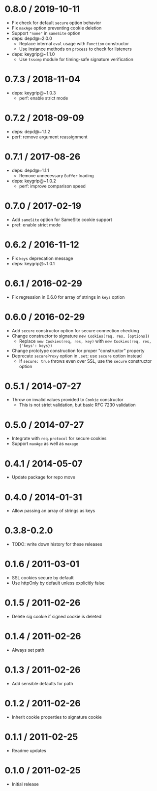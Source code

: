 0.8.0 / 2019-10-11
==================

* Fix check for default `secure` option behavior
* Fix `maxAge` option preventing cookie deletion
* Support `"none"` in `sameSite` option
* deps: depd@~2.0.0
    - Replace internal `eval` usage with `Function` constructor
    - Use instance methods on `process` to check for listeners
* deps: keygrip@~1.1.0
    - Use `tsscmp` module for timing-safe signature verification

0.7.3 / 2018-11-04
==================

* deps: keygrip@~1.0.3
    - perf: enable strict mode

0.7.2 / 2018-09-09
==================

* deps: depd@~1.1.2
* perf: remove argument reassignment

0.7.1 / 2017-08-26
==================

* deps: depd@~1.1.1
    - Remove unnecessary `Buffer` loading
* deps: keygrip@~1.0.2
    - perf: improve comparison speed

0.7.0 / 2017-02-19
==================

* Add `sameSite` option for SameSite cookie support
* pref: enable strict mode

0.6.2 / 2016-11-12
==================

* Fix `keys` deprecation message
* deps: keygrip@~1.0.1

0.6.1 / 2016-02-29
==================

* Fix regression in 0.6.0 for array of strings in `keys` option

0.6.0 / 2016-02-29
==================

* Add `secure` constructor option for secure connection checking
* Change constructor to signature `new Cookies(req, res, [options])`
    - Replace `new Cookies(req, res, key)` with `new Cookies(req, res, {'keys': keys})`
* Change prototype construction for proper "constructor" property
* Deprecate `secureProxy` option in `.set`; use `secure` option instead
    - If `secure: true` throws even over SSL, use the `secure` constructor option

0.5.1 / 2014-07-27
==================

* Throw on invalid values provided to `Cookie` constructor
    - This is not strict validation, but basic RFC 7230 validation

0.5.0 / 2014-07-27
==================

* Integrate with `req.protocol` for secure cookies
* Support `maxAge` as well as `maxage`

0.4.1 / 2014-05-07
==================

* Update package for repo move

0.4.0 / 2014-01-31
==================

* Allow passing an array of strings as keys

0.3.8-0.2.0
===========

* TODO: write down history for these releases

0.1.6 / 2011-03-01
==================

* SSL cookies secure by default
* Use httpOnly by default unless explicitly false

0.1.5 / 2011-02-26
==================

* Delete sig cookie if signed cookie is deleted

0.1.4 / 2011-02-26
==================

* Always set path

0.1.3 / 2011-02-26
==================

* Add sensible defaults for path

0.1.2 / 2011-02-26
==================

* Inherit cookie properties to signature cookie

0.1.1 / 2011-02-25
==================

* Readme updates

0.1.0 / 2011-02-25
==================

* Initial release
